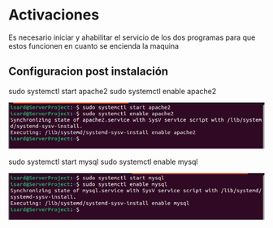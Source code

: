 # Activaciones

Es necesario iniciar y ahabilitar el servicio de los dos programas para que estos funcionen en cuanto se encienda la maquina

## Configuracion post instalación

sudo systemctl start apache2
sudo systemctl enable apache2

![imagen](../imagenes/iniciar_apache.png)

sudo systemctl start mysql
sudo systemctl enable mysql

![imagen](../imagenes/iniciar_sql.png)
